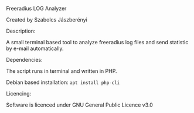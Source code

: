 Freeradius LOG Analyzer

Created by Szabolcs Jászberényi



Description:

A small terminal based tool to analyze freeradius log files and send statistic by e-mail automatically.



Dependencies:

The script runs in terminal and written in PHP.

Debian based installation: ```apt install php-cli```



Licencing:

Software is licenced under GNU General Public Licence v3.0
